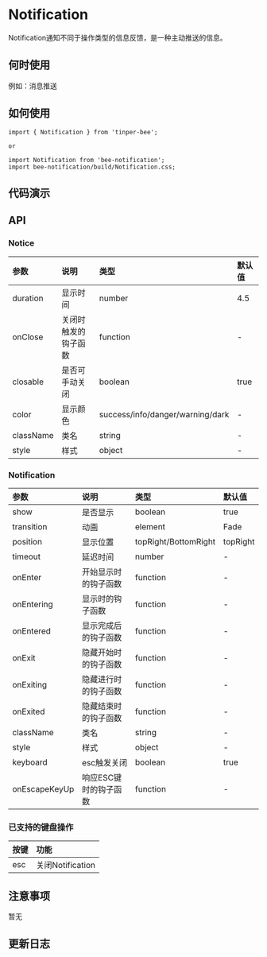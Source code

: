 # Notification 
Notification通知不同于操作类型的信息反馈，是一种主动推送的信息。

## 何时使用
例如：消息推送

## 如何使用

```
import { Notification } from 'tinper-bee';

or

import Notification from 'bee-notification';
import bee-notification/build/Notification.css;

```

## 代码演示

## API

### Notice

|参数|说明|类型|默认值|
|:---|:-----|:----|:------|
|duration|显示时间|number|4.5|
|onClose|关闭时触发的钩子函数|function|-|
|closable|是否可手动关闭|boolean|true|
|color|显示颜色|success/info/danger/warning/dark|-|
|className|类名|string|-|
|style|样式|object|-|

### Notification

|参数|说明|类型|默认值|
|:---|:-----|:----|:------|
|show|是否显示|boolean|true|
|transition|动画|element|Fade|
|position|显示位置|topRight/BottomRight|topRight|
|timeout|延迟时间|number|-|
|onEnter|开始显示时的钩子函数|function|-|
|onEntering|显示时的钩子函数|function|-|
|onEntered|显示完成后的钩子函数|function|-|
|onExit|隐藏开始时的钩子函数|function|-|
|onExiting|隐藏进行时的钩子函数|function|-|
|onExited|隐藏结束时的钩子函数|function|-|
|className|类名|string|-|
|style|样式|object|-|
|keyboard|esc触发关闭|boolean|true|
|onEscapeKeyUp|响应ESC键时的钩子函数|function|-|


### 已支持的键盘操作

|按键|功能|
|:---|:----|
|esc |关闭Notification|

## 注意事项

暂无

## 更新日志